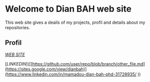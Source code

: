 # Welcome to Dian  BAH web site

This web site gives a deails of my projects, profil and details about my repositories.


## Profil 
[*WEB SITE*]([https://github.com/user/repo/blob/branch/other_file.md](https://sites.google.com/view/dianbah))

[*LINKEDIN*]([[https://github.com/user/repo/blob/branch/other_file.md](https://sites.google.com/view/dianbah)](https://www.linkedin.com/in/mamadou-dian-bah-phd-31728935/
))



